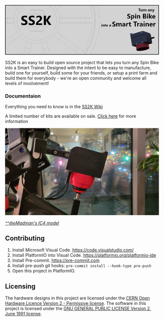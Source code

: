 <img src="Pictures/ss2k_banner.png" alt="ss2k banner">

SS2K is an easy to build open source project that lets you turn any Spin Bike into a Smart Trainer. Designed with the intent to be easy to manufacture, build one for yourself, build some for your friends, or setup a print farm and build them for everybody - we're an open community and welcome all levels of involvement!

### Documentaion
Everything you need to know is in the [SS2K Wiki](https://github.com/doudar/SmartSpin2k/wiki)

A limited number of kits are available on sale.  [Click here](https://github.com/doudar/SmartSpin2k/wiki/Prebuilt-Kits) for more information

<img src="Pictures/Schwinn_IC4_MOD.png" alt="Hardware 2.0"/> 

[_^^@eMadman's IC4 model_](https://github.com/doudar/SmartSpin2k/tree/develop/Hardware/MODS/Case%20V2%20-%20Schwinn%20IC4%20Mod)

## Contributing
1. Install Microsoft Visual Code. https://code.visualstudio.com/
2. Install PlatformIO into Visual Code. https://platformio.org/platformio-ide
3. Install Pre-commit. https://pre-commit.com
4. Install pre-push git hooks: `pre-commit install --hook-type pre-push`
5. Open this project in PlatformIO.

## Licensing
The hardware designs in this project are licensed under the [CERN Open Hardware Licence Version 2 - Permissive license](Hardware/LICENSE).
The software in this project is licensed under the [GNU GENERAL PUBLIC LICENSE Version 2, June 1991 license](LICENSE).
